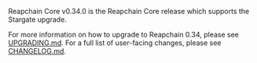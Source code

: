 Reapchain Core v0.34.0 is the Reapchain Core release which supports the Stargate upgrade. 

For more information on how to upgrade to Reapchain 0.34, please see [UPGRADING.md](https://gitlab.reappay.net/sucs-lab/reapchain/blob/release/v0.34.0/UPGRADING.md). 
For a full list of user-facing changes, please see [CHANGELOG.md](https://gitlab.reappay.net/sucs-lab/reapchain/blob/release/v0.34.0/CHANGELOG.md). 